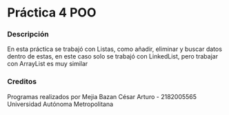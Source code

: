 # Práctica 4 POO
### Descripción
En esta práctica se trabajó con Listas, como añadir, eliminar y buscar datos dentro de estas, en este caso solo se
trabajó con LinkedList, pero trabajar con ArrayList es muy similar

### Creditos
Programas realizados por Mejia Bazan César Arturo - 2182005565
Universidad Autónoma Metropolitana
